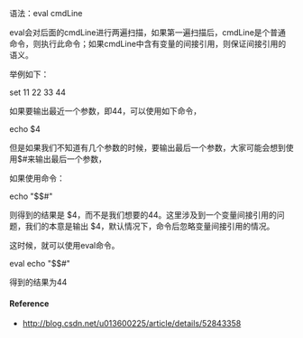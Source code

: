 语法：eval cmdLine

eval会对后面的cmdLine进行两遍扫描，如果第一遍扫描后，cmdLine是个普通命令，则执行此命令；如果cmdLine中含有变量的间接引用，则保证间接引用的语义。

举例如下：

set 11 22 33 44

如果要输出最近一个参数，即44，可以使用如下命令，

echo $4

但是如果我们不知道有几个参数的时候，要输出最后一个参数，大家可能会想到使用$#来输出最后一个参数，

如果使用命令：

echo "\$$#"

则得到的结果是 $4，而不是我们想要的44。这里涉及到一个变量间接引用的问题，我们的本意是输出 $4，默认情况下，命令后忽略变量间接引用的情况。

这时候，就可以使用eval命令。

eval echo "\$$#"

得到的结果为44


#### Reference
  * http://blog.csdn.net/u013600225/article/details/52843358
